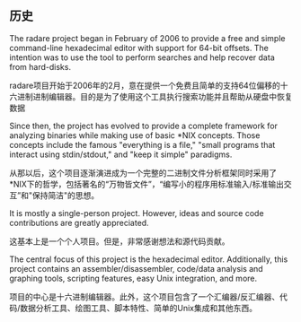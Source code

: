 ## 历史

The radare project began in February of 2006 to provide a free and simple command-line hexadecimal editor with support for 64-bit offsets. The intention was to use the tool to perform searches and help recover data from hard-disks.

radare项目开始于2006年的2月，意在提供一个免费且简单的支持64位偏移的十六进制进制编辑器。目的是为了使用这个工具执行搜索功能并且帮助从硬盘中恢复数据

Since then, the project has evolved to provide a complete framework for analyzing binaries while making use of basic \*NIX concepts. Those concepts include the famous "everything is a file," "small programs that interact using stdin/stdout," and "keep it simple" paradigms.

从那以后，这个项目逐渐演进成为一个完整的二进制文件分析框架同时采用了\*NIX下的哲学，包括著名的“万物皆文件”，“编写小的程序用标准输入/标准输出交互”和"保持简洁"的思想。

It is mostly a single-person project. However, ideas and source code contributions are greatly appreciated.

这基本上是一个个人项目。但是，非常感谢想法和源代码贡献。

The central focus of this project is the hexadecimal editor. Additionally, this project contains an assembler/disassembler, code/data analysis and graphing tools, scripting features, easy Unix integration, and more.

项目的中心是十六进制编辑器。此外，这个项目包含了一个汇编器/反汇编器、代码/数据分析工具、绘图工具、脚本特性、简单的Unix集成和其他东西。

